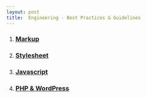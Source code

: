 ```yaml
---
layout: post
title:  Engineering - Best Practices & Guidelines
---
```


<ol>
<li><h3><a href="{{ site.baseurl }}/best-practices/markup/" title="HTML - Best Practices & Guidelines">Markup</a></h3></li>
<li><h3><a href="{{ site.baseurl }}/best-practices/stylesheet/" title="CSS - Best Practices & Guidelines">Stylesheet</a></h3></li>
<li><h3><a href="{{ site.baseurl }}/best-practices/javascript/" title="Javascript - Best Practices & Guidelines">Javascript</a></h3></li>
<li><h3><a href="{{ site.baseurl }}/best-practices/php-wordpress/" title="PHP & WordPress - Best Practices & Guidelines">PHP & WordPress</a></h3></li>
</ol>
